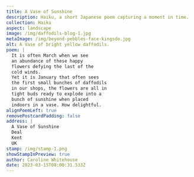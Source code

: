 ```yaml
---
title: A Vase of Sunshine
description: Haiku, a short Japanese poem capturing a moment in time.
collection: Haiku
aspect: landscape
image: /img/daffodils-blog-1.jpg
metaImage: /img/beyond-pebbles-face-kingsdo.jpg
alt: A Vase of bright yellow daffodils.
poem: |
  It is often March when we see 
  an abundance of these happy 
  flowers defying the last of the 
  cold winds. 
  Yet it is January that often sees 
  the first small bunches of daffodils
  in our shops, the flowers are all in 
  tight buds ready to explode into a 
  bunch of sunshine when placed
  indoors in a vase. How delightful.
alignPoemLeft: true
removePostcardPadding: false
address: |
  A Vase of Sunshine
  Deal
  Kent
  UK
stamp: /img/stamp-1.png
showStampInPreview: true
author: Caroline Whitehouse
date: 2023-03-15T08:00:31.533Z
---
```

